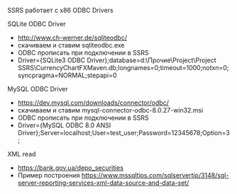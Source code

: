 SSRS работает с x86 ODBC Drivers

SQLite ODBC Driver
- http://www.ch-werner.de/sqliteodbc/
- скачиваем и ставим sqliteodbc.exe
- ODBC прописать при подключении в SSRS
- Driver={SQLite3 ODBC Driver};database=d:\Прочие\Project\Project SSRS\CurrencyChartFXMaven.db;longnames=0;timeout=1000;notxn=0;syncpragma=NORMAL;stepapi=0

MySQL ODBC Driver
- https://dev.mysql.com/downloads/connector/odbc/
- скачиваем и ставим mysql-connector-odbc-8.0.27-win32.msi
- ODBC прописать при подключении в SSRS
- Driver={MySQL ODBC 8.0 ANSI Driver};Server=localhost;User=test_user;Password=12345678;Option=3;

XML read
- https://bank.gov.ua/depo_securities
- Пример построения https://www.mssqltips.com/sqlservertip/3148/sql-server-reporting-services-xml-data-source-and-data-set/